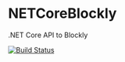 # NETCoreBlockly
.NET Core API to Blockly


[![Build Status](https://dev.azure.com/ignatandrei0674/NETCoreBlockly/_apis/build/status/ignatandrei.NETCoreBlockly?branchName=master)](https://dev.azure.com/ignatandrei0674/NETCoreBlockly/_build/latest?definitionId=9&branchName=master)
